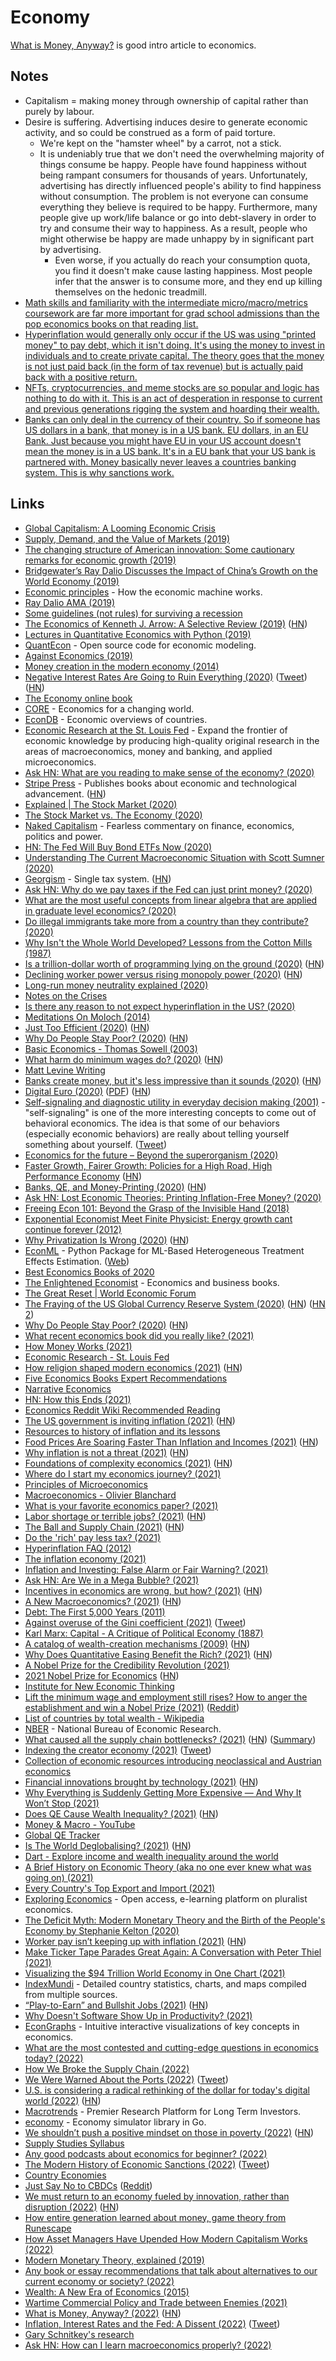 # Economy

[What is Money, Anyway?](https://news.ycombinator.com/item?id=30825505) is good intro article to economics.

## Notes

- Capitalism = making money through ownership of capital rather than purely by labour.
- Desire is suffering. Advertising induces desire to generate economic activity, and so could be construed as a form of paid torture.
  - We're kept on the "hamster wheel" by a carrot, not a stick.
  - It is undeniably true that we don't need the overwhelming majority of things consume be happy. People have found happiness without being rampant consumers for thousands of years. Unfortunately, advertising has directly influenced people's ability to find happiness without consumption. The problem is not everyone can consume everything they believe is required to be happy. Furthermore, many people give up work/life balance or go into debt-slavery in order to try and consume their way to happiness. As a result, people who might otherwise be happy are made unhappy by in significant part by advertising.
    - Even worse, if you actually do reach your consumption quota, you find it doesn't make cause lasting happiness. Most people infer that the answer is to consume more, and they end up killing themselves on the hedonic treadmill.
- [Math skills and familiarity with the intermediate micro/macro/metrics coursework are far more important for grad school admissions than the pop economics books on that reading list.](https://www.reddit.com/r/AskEconomics/comments/hc8q1c/ive_read_91_of_the_books_on_the_reconomics/)
- [Hyperinflation would generally only occur if the US was using "printed money" to pay debt, which it isn't doing. It's using the money to invest in individuals and to create private capital. The theory goes that the money is not just paid back (in the form of tax revenue) but is actually paid back with a positive return.](https://www.reddit.com/r/fatFIRE/comments/mk2fem/10mall_in_index_funds/)
- [NFTs, cryptocurrencies, and meme stocks are so popular and logic has nothing to do with it. This is an act of desperation in response to current and previous generations rigging the system and hoarding their wealth.](https://twitter.com/kelseyhightower/status/1454841265804091393)
- [Banks can only deal in the currency of their country. So if someone has US dollars in a bank, that money is in a US bank. EU dollars, in an EU Bank. Just because you might have EU in your US account doesn't mean the money is in a US bank. It's in a EU bank that your US bank is partnered with. Money basically never leaves a countries banking system. This is why sanctions work.](https://www.reddit.com/r/Economics/comments/szs1co/putincrash_moscow_stock_exchange_signs_the_worst/)

## Links

- [Global Capitalism: A Looming Economic Crisis](https://www.youtube.com/watch?v=5hYKgyUU024)
- [Supply, Demand, and the Value of Markets (2019)](https://www.youtube.com/watch?v=PNtKXWNKGN8)
- [The changing structure of American innovation: Some cautionary remarks for economic growth (2019)](https://www.nber.org/chapters/c14259.pdf)
- [Bridgewater’s Ray Dalio Discusses the Impact of China’s Growth on the World Economy (2019)](https://www.youtube.com/watch?v=Mh0vEaac78U)
- [Economic principles](https://economicprinciples.org/) - How the economic machine works.
- [Ray Dalio AMA (2019)](https://www.reddit.com/r/IAmA/comments/blv3r8/im_ray_dalio_founder_of_bridgewater_associates_im/)
- [Some guidelines (not rules) for surviving a recession](https://www.reddit.com/r/smallbusiness/comments/crpqli/any_other_recently_started_businesses_worried/)
- [The Economics of Kenneth J. Arrow: A Selective Review (2019)](https://www.annualreviews.org/doi/full/10.1146/annurev-economics-080218-030323) ([HN](https://news.ycombinator.com/item?id=20817362))
- [Lectures in Quantitative Economics with Python (2019)](https://python.quantecon.org/_downloads/pdf/quantitative_economics_with_python.pdf)
- [QuantEcon](https://quantecon.org/) - Open source code for economic modeling.
- [Against Economics (2019)](https://www.nybooks.com/articles/2019/12/05/against-economics/)
- [Money creation in the modern economy (2014)](https://www.bankofengland.co.uk/-/media/boe/files/quarterly-bulletin/2014/money-creation-in-the-modern-economy.pdf?la=en)
- [Negative Interest Rates Are Going to Ruin Everything (2020)](https://prestonbyrne.com/2020/01/10/nirp-is-going-to-ruin-everything/) ([Tweet](https://twitter.com/paulg/status/1216031124327141378)) ([HN](https://news.ycombinator.com/item?id=22024200))
- [The Economy online book](https://core-econ.org/the-economy/book/text/0-3-contents.html)
- [CORE](https://www.core-econ.org/) - Economics for a changing world.
- [EconDB](https://www.econdb.com/main-indicators/) - Economic overviews of countries.
- [Economic Research at the St. Louis Fed](https://research.stlouisfed.org/about.html) - Expand the frontier of economic knowledge by producing high-quality original research in the areas of macroeconomics, money and banking, and applied microeconomics.
- [Ask HN: What are you reading to make sense of the economy? (2020)](https://news.ycombinator.com/item?id=22861452)
- [Stripe Press](https://press.stripe.com/) - Publishes books about economic and technological advancement. ([HN](https://news.ycombinator.com/item?id=28761235))
- [Explained | The Stock Market (2020)](https://www.youtube.com/watch?v=ZCFkWDdmXG8)
- [The Stock Market vs. The Economy (2020)](https://www.youtube.com/watch?v=0ECqDaPjjV0)
- [Naked Capitalism](https://www.nakedcapitalism.com/) - Fearless commentary on finance, economics, politics and power.
- [HN: The Fed Will Buy Bond ETFs Now (2020)](https://news.ycombinator.com/item?id=23156098)
- [Understanding The Current Macroeconomic Situation with Scott Sumner (2020)](https://overcast.fm/+LDKcyLt0c)
- [Georgism](https://en.wikipedia.org/wiki/Georgism) - Single tax system. ([HN](https://news.ycombinator.com/item?id=23210804))
- [Ask HN: Why do we pay taxes if the Fed can just print money? (2020)](https://news.ycombinator.com/item?id=23252715)
- [What are the most useful concepts from linear algebra that are applied in graduate level economics? (2020)](https://www.reddit.com/r/AskEconomics/comments/gnnixp/what_are_the_most_useful_concepts_from_linear/)
- [Do illegal immigrants take more from a country than they contribute? (2020)](https://www.reddit.com/r/AskEconomics/comments/gsfnvt/do_illegal_immigrants_take_more_from_a_country/)
- [Why Isn't the Whole World Developed? Lessons from the Cotton Mills (1987)](https://pdfs.semanticscholar.org/6152/0798b9dd2c691872d58db3914f87dd165a85.pdf)
- [Is a trillion-dollar worth of programming lying on the ground (2020)](https://blog.cerebralab.com/Is_a_trillion-dollar_worth_of_programming_lying_on_the_ground) ([HN](https://news.ycombinator.com/item?id=23402788))
- [Declining worker power versus rising monopoly power (2020)](https://voxeu.org/article/declining-worker-power-versus-rising-monopoly-power) ([HN](https://news.ycombinator.com/item?id=23403455))
- [Long-run money neutrality explained (2020)](https://www.reddit.com/r/AskEconomics/comments/gziqg8/i_have_a_few_questions_the_us_has_been_printing/)
- [Notes on the Crises](https://nathantankus.substack.com/)
- [Is there any reason to not expect hyperinflation in the US? (2020)](https://www.reddit.com/r/AskEconomics/comments/hatqdd/serious_is_there_any_reason_to_not_expect/)
- [Meditations On Moloch (2014)](https://www.lesswrong.com/posts/TxcRbCYHaeL59aY7E/meditations-on-moloch)
- [Just Too Efficient (2020)](https://www.tbray.org/ongoing/When/202x/2020/07/05/Too-Efficient) ([HN](https://news.ycombinator.com/item?id=23809291))
- [Why Do People Stay Poor? (2020)](http://sticerd.lse.ac.uk/dps/eopp/eopp67.pdf) ([HN](https://news.ycombinator.com/item?id=23983974))
- [Basic Economics - Thomas Sowell (2003)](https://www.goodreads.com/book/show/3023.Basic_Economics)
- [What harm do minimum wages do? (2020)](https://www.economist.com/schools-brief/2020/08/15/what-harm-do-minimum-wages-do) ([HN](https://news.ycombinator.com/item?id=24213325))
- [Matt Levine Writing](https://www.bloomberg.com/opinion/authors/ARbTQlRLRjE/matthew-s-levine)
- [Banks create money, but it's less impressive than it sounds (2020)](https://www.attejuvonen.fi/money-out-of-thin-air/) ([HN](https://news.ycombinator.com/item?id=24326224))
- [Digital Euro (2020)](https://www.ecb.europa.eu/euro/html/digitaleuro.en.html) ([PDF](https://www.ecb.europa.eu/pub/pdf/other/Report_on_a_digital_euro~4d7268b458.en.pdf)) ([HN](https://news.ycombinator.com/item?id=24686582))
- [Self-signaling and diagnostic utility in everyday decision making (2001)](https://www.daytradinglife.com/wp-content/downloads/order-sheets/Self-Signaling-and-Diagnostic-Utility-In-Everyday-Decision-Making.pdf) - "self-signaling" is one of the more interesting concepts to come out of behavioral economics. The idea is that some of our behaviors (especially economic behaviors) are really about telling yourself something about yourself. ([Tweet](https://twitter.com/KevinZollman/status/1318200180341149699))
- [Economics for the future – Beyond the superorganism (2020)](https://www.sciencedirect.com/science/article/pii/S0921800919310067#fn0010)
- [Faster Growth, Fairer Growth: Policies for a High Road, High Performance Economy](https://www.niskanencenter.org/faster_fairer/agenda.html) ([HN](https://news.ycombinator.com/item?id=24963830))
- [Banks, QE, and Money-Printing (2020)](https://www.lynalden.com/money-printing/) ([HN](https://news.ycombinator.com/item?id=24978567))
- [Ask HN: Lost Economic Theories: Printing Inflation-Free Money? (2020)](https://news.ycombinator.com/item?id=24998664)
- [Freeing Econ 101: Beyond the Grasp of the Invisible Hand (2018)](https://behavioralscientist.org/freeing-econ-101-beyond-the-grasp-of-the-invisible-hand/)
- [Exponential Economist Meet Finite Physicist: Energy growth cant continue forever (2012)](https://dothemath.ucsd.edu/2012/04/economist-meets-physicist/)
- [Why Privatization Is Wrong (2020)](https://bostonreview.net/politics-philosophy-religion/chiara-cordelli-why-privatization-wrong) ([HN](https://news.ycombinator.com/item?id=25199377))
- [EconML](https://github.com/microsoft/EconML) - Python Package for ML-Based Heterogeneous Treatment Effects Estimation. ([Web](https://www.microsoft.com/en-us/research/group/alice/))
- [Best Economics Books of 2020](https://fivebooks.com/best-books/economics-2020-diane-coyle/)
- [The Enlightened Economist](http://enlightenmenteconomics.com/) - Economics and business books.
- [The Great Reset | World Economic Forum](https://www.weforum.org/great-reset/)
- [The Fraying of the US Global Currency Reserve System (2020)](https://www.lynalden.com/fraying-petrodollar-system/) ([HN](https://news.ycombinator.com/item?id=25407583)) ([HN 2](https://news.ycombinator.com/item?id=25558573))
- [Why Do People Stay Poor? (2020)](https://www.lse.ac.uk/economics/Assets/Documents/personal-pages/robin-burgess/why-do-people-stay-poor-evidence-on-poverty-traps-from-rural-bangladesh-revision-V4-32.pdf) ([HN](https://news.ycombinator.com/item?id=25568800))
- [What recent economics book did you really like? (2021)](https://www.reddit.com/r/AskEconomics/comments/konc5w/what_recent_economics_book_did_you_really_like/)
- [How Money Works (2021)](https://twitter.com/paraschopra/status/1346688696599252993)
- [Economic Research - St. Louis Fed](https://research.stlouisfed.org/)
- [How religion shaped modern economics (2021)](https://www.wsj.com/articles/how-religion-shaped-modern-economics-11610643698) ([HN](https://news.ycombinator.com/item?id=25836454))
- [Five Economics Books Expert Recommendations](https://fivebooks.com/category/economics/)
- [Narrative Economics](https://www.nber.org/system/files/working_papers/w23075/w23075.pdf)
- [HN: How this Ends (2021)](https://news.ycombinator.com/item?id=26171022)
- [Economics Reddit Wiki Recommended Reading](https://www.reddit.com/r/Economics/wiki/reading)
- [The US government is inviting inflation (2021)](https://twitter.com/michaeljburry/status/1363226460979228673) ([HN](https://news.ycombinator.com/item?id=26224191))
- [Resources to history of inflation and its lessons](https://twitter.com/Anrosenblum/status/1366061711552176129)
- [Food Prices Are Soaring Faster Than Inflation and Incomes (2021)](https://www.bloomberg.com/news/articles/2021-03-01/inflation-2021-malnutrition-and-hunger-fears-rise-as-food-prices-soar-globally) ([HN](https://news.ycombinator.com/item?id=26383419))
- [Why inflation is not a threat (2021)](https://www.taxresearch.org.uk/Blog/2021/03/14/why-inflation-is-not-a-threat/) ([HN](https://www.taxresearch.org.uk/Blog/2021/03/14/why-inflation-is-not-a-threat/))
- [Foundations of complexity economics (2021)](https://www.nature.com/articles/s42254-020-00273-3) ([HN](https://news.ycombinator.com/item?id=26839781))
- [Where do I start my economics journey? (2021)](https://www.reddit.com/r/AskEconomics/comments/mxfmmc/where_do_i_start_my_economics_journey/)
- [Principles of Microeconomics](https://www.pearsonhighered.com/assets/preface/0/1/3/5/0135162173.pdf)
- [Macroeconomics - Olivier Blanchard](https://www.pearsonhighered.com/assets/preface/0/1/3/4/0134897897.pdf)
- [What is your favorite economics paper? (2021)](https://www.reddit.com/r/AskEconomics/comments/my0f6w/what_is_your_favorite_economics_paper/)
- [Labor shortage or terrible jobs? (2021)](https://annehelen.substack.com/p/the-capitalism-is-broken-economy) ([HN](https://news.ycombinator.com/item?id=26994175))
- [The Ball and Supply Chain (2021)](https://puri.sm/posts/the-ball-and-supply-chain/) ([HN](https://news.ycombinator.com/item?id=27011159))
- [Do the 'rich' pay less tax? (2021)](https://www.reddit.com/r/AskEconomics/comments/nkow6i/do_the_rich_pay_less_tax/)
- [Hyperinflation FAQ (2012)](http://howfiatdies.blogspot.com/2012/10/faq-for-hyperinflation-skeptics.html)
- [The inflation economy (2021)](https://graymirror.substack.com/p/the-inflation-economy)
- [Inflation and Investing: False Alarm or Fair Warning? (2021)](https://www.youtube.com/watch?v=p0vqmjgF3E4)
- [Ask HN: Are We in a Mega Bubble? (2021)](https://news.ycombinator.com/item?id=27443944)
- [Incentives in economics are wrong, but how? (2021)](https://wyclif.substack.com/p/incentives-in-economics-are-wrong) ([HN](https://news.ycombinator.com/item?id=27472840))
- [A New Macroeconomics? (2021)](http://jwmason.org/slackwire/a-new-macroeconomics/) ([HN](https://news.ycombinator.com/item?id=27749087))
- [Debt: The First 5,000 Years (2011)](https://www.goodreads.com/book/show/6617037-debt)
- [Against overuse of the Gini coefficient (2021)](https://vitalik.ca/general/2021/07/29/gini.html) ([Tweet](https://twitter.com/VitalikButerin/status/1420616651150528516))
- [Karl Marx: Capital - A Critique of Political Economy (1887)](https://www.marxists.org/archive/marx/works/1867-c1/)
- [A catalog of wealth-creation mechanisms (2009)](https://blog.rongarret.info/2009/10/catalog-of-wealth-creation-mechanisms.html) ([HN](https://news.ycombinator.com/item?id=28771006))
- [Why Does Quantitative Easing Benefit the Rich? (2021)](https://fififinance.com/quantitative-easing) ([HN](https://news.ycombinator.com/item?id=28827293))
- [A Nobel Prize for the Credibility Revolution (2021)](https://marginalrevolution.com/marginalrevolution/2021/10/the-credibility-revolution-1.html)
- [2021 Nobel Prize for Economics](https://www.nobelprize.org/prizes/economic-sciences/2021/popular-information/) ([HN](https://news.ycombinator.com/item?id=28830058))
- [Institute for New Economic Thinking](https://www.ineteconomics.org/)
- [Lift the minimum wage and employment still rises? How to anger the establishment and win a Nobel Prize (2021)](https://www.abc.net.au/news/2021-10-13/nobel-prize-in-economics-2021-david-card-minimum-wage/100531994) ([Reddit](https://www.reddit.com/r/Economics/comments/qbbilk/lift_the_minimum_wage_and_employment_still_rises/))
- [List of countries by total wealth - Wikipedia](https://en.wikipedia.org/wiki/List_of_countries_by_total_wealth)
- [NBER](https://www.nber.org/) - National Bureau of Economic Research.
- [What caused all the supply chain bottlenecks? (2021)](https://twitter.com/typesfast/status/1453753924960219145) ([HN](https://news.ycombinator.com/item?id=29029825)) ([Summary](https://thezvi.wordpress.com/2021/10/28/an-unexpected-victory-container-stacking-at-the-port-of-los-angeles/))
- [Indexing the creator economy (2021)](https://stripe.com/blog/creator-economy) ([Tweet](https://twitter.com/edwinwee/status/1451188399629500422))
- [Collection of economic resources introducing neoclassical and Austrian economics](https://github.com/Sword-Smith/economics)
- [Financial innovations brought by technology (2021)](https://bam.kalzumeus.com/archive/financial-innovation-is-happening/) ([HN](https://news.ycombinator.com/item?id=29039345))
- [Why Everything is Suddenly Getting More Expensive — And Why It Won’t Stop (2021)](https://eand.co/why-everything-is-suddenly-getting-more-expensive-and-why-it-wont-stop-cbf5a091f403)
- [Does QE Cause Wealth Inequality? (2021)](https://www.lynalden.com/qe-and-inequality/) ([HN](https://news.ycombinator.com/item?id=29243061))
- [Money & Macro - YouTube](https://www.youtube.com/c/MoneyMacro/videos)
- [Global QE Tracker](https://www.atlanticcouncil.org/global-qe-tracker/)
- [Is The World Deglobalising? (2021)](https://www.realchinacharts.com/p/8-long-view-is-the-world-deglobalising) ([HN](https://news.ycombinator.com/item?id=29387292))
- [Dart - Explore income and wealth inequality around the world](https://dart.lisdatacenter.org/)
- [A Brief History on Economic Theory (aka no one ever knew what was going on) (2021)](https://www.youtube.com/watch?v=LJ4or1OCdH0)
- [Every Country's Top Export and Import (2021)](https://businessfinancing.co.uk/top-export-and-import/)
- [Exploring Economics](https://www.exploring-economics.org/en/) - Open access, e-learning platform on pluralist economics.
- [The Deficit Myth: Modern Monetary Theory and the Birth of the People's Economy by Stephanie Kelton (2020)](https://www.goodreads.com/en/book/show/45731395)
- [Worker pay isn’t keeping up with inflation (2021)](https://www.axios.com/wages-inflation-economic-data-c912afdb-b950-4183-8283-50afff593576.html) ([HN](https://news.ycombinator.com/item?id=29588174))
- [Make Ticker Tape Parades Great Again: A Conversation with Peter Thiel (2021)](https://www.youtube.com/watch?v=GVGLR0K3rX8)
- [Visualizing the $94 Trillion World Economy in One Chart (2021)](https://www.visualcapitalist.com/visualizing-the-94-trillion-world-economy-in-one-chart/)
- [IndexMundi](https://www.indexmundi.com/) - Detailed country statistics, charts, and maps compiled from multiple sources.
- [“Play-to-Earn” and Bullshit Jobs (2021)](https://paulbutler.org/2021/play-to-earn-and-bullshit-jobs/) ([HN](https://news.ycombinator.com/item?id=29716900))
- [Why Doesn't Software Show Up in Productivity? (2021)](https://austinvernon.site/blog/softwareisprocess.html)
- [EconGraphs](https://www.econgraphs.org/) - Intuitive interactive visualizations of key concepts in economics.
- [What are the most contested and cutting-edge questions in economics today? (2022)](https://www.reddit.com/r/AskEconomics/comments/scs84v/what_are_the_most_contested_and_cuttingedge/)
- [How We Broke the Supply Chain (2022)](https://prospect.org/economy/how-we-broke-the-supply-chain-intro/)
- [We Were Warned About the Ports (2022)](https://prospect.org/economy/we-were-warned-about-the-ports/) ([Tweet](https://twitter.com/alex_sammon/status/1489269627582664707))
- [U.S. is considering a radical rethinking of the dollar for today's digital world (2022)](https://www.npr.org/2022/02/06/1072406109/digital-dollar-federal-reserve-apple-pay-venmo-cbdc) ([HN](https://news.ycombinator.com/item?id=30239803))
- [Macrotrends](http://www.macrotrends.net/) - Premier Research Platform for Long Term Investors.
- [economy](https://github.com/williammoran/economy) - Economy simulator library in Go.
- [We shouldn’t push a positive mindset on those in poverty (2022)](https://psyche.co/ideas/why-we-shouldnt-push-a-positive-mindset-on-those-in-poverty) ([HN](https://news.ycombinator.com/item?id=30395256))
- [Supply Studies Syllabus](https://supplystudies.com/syllabus/)
- [Any good podcasts about economics for beginner? (2022)](https://www.reddit.com/r/AskEconomics/comments/t45r3a/any_good_podcasts_about_economics_for_beginner/)
- [The Modern History of Economic Sanctions (2022)](https://www.lawfareblog.com/modern-history-economic-sanctions) ([Tweet](https://twitter.com/henryfarrell/status/1499008018725363716))
- [Country Economies](https://countryeconomy.com/)
- [Just Say No to CBDCs](https://theupheaval.substack.com/p/just-say-no-to-cbdcs?s=r) ([Reddit](https://www.reddit.com/r/Monero/comments/tbtgx8/just_say_no_to_cbdcs/))
- [We must return to an economy fueled by innovation, rather than disruption (2022)](https://greg-satell.medium.com/how-the-uber-economy-is-killing-innovation-prosperity-and-entrepreneurship-7222982cd457) ([HN](https://news.ycombinator.com/item?id=30658835))
- [How entire generation learned about money, game theory from Runescape](https://twitter.com/wizofecom/status/1503722998011940869)
- [How Asset Managers Have Upended How Modern Capitalism Works (2022)](https://nymag.com/intelligencer/2022/03/how-asset-managers-have-upended-how-modern-capitalism-works.html)
- [Modern Monetary Theory, explained (2019)](https://www.vox.com/future-perfect/2019/4/16/18251646/modern-monetary-theory-new-moment-explained)
- [Any book or essay recommendations that talk about alternatives to our current economy or society? (2022)](https://www.reddit.com/r/simpleliving/comments/ti2nz0/any_book_or_essay_recommendations_that_talk_about/)
- [Wealth: A New Era of Economics (2015)](https://hackernoon.com/wealth-a-new-era-of-economics-ce8acd785441)
- [Wartime Commercial Policy and Trade between Enemies (2021)](https://direct.mit.edu/isec/article/46/1/9/102856/Wartime-Commercial-Policy-and-Trade-between?utm_source=pocket_mylist)
- [What is Money, Anyway? (2022)](https://www.lynalden.com/what-is-money/) ([HN](https://news.ycombinator.com/item?id=30825505))
- [Inflation, Interest Rates and the Fed: A Dissent (2022)](http://jwmason.org/slackwire/inflation-interest-rates-and-the-fed-a-dissent/) ([Tweet](https://twitter.com/JWMason1/status/1508652910514737154))
- [Gary Schnitkey's research](https://scholar.google.com/citations?user=T2MeNqMAAAAJ)
- [Ask HN: How can I learn macroeconomics properly? (2022)](https://news.ycombinator.com/item?id=31219253)

